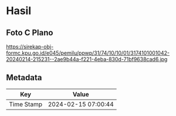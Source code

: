 # Hasil

## Foto C Plano

https://sirekap-obj-formc.kpu.go.id/e045/pemilu/ppwp/31/74/10/10/01/3174101001042-20240214-215231--2ae9b44a-f221-4eba-830d-71bf9638cad6.jpg


## Metadata

| Key        | Value               |
| ---------- | ------------------- |
| Time Stamp | 2024-02-15 07:00:44 |



